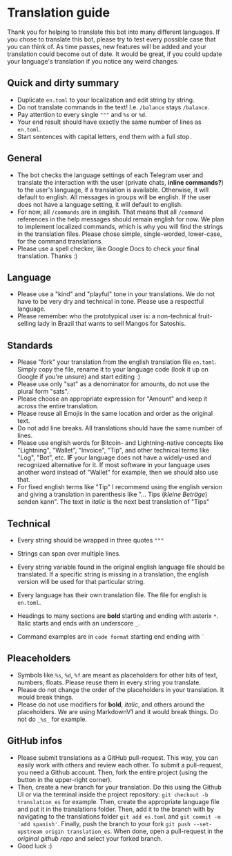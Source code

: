 # Translation guide

Thank you for helping to translate this bot into many different languages. If you chose to translate this bot, please try to test every possible case that you can think of. As time passes, new features will be added and your translation could become out of date. It would be great, if you could update your language's translation if you notice any weird changes. 

## Quick and dirty summary
* Duplicate `en.toml` to your localization and edit string by string.
* Do not translate commands in the text! I.e. `/balance` stays `/balance`.
* Pay attention to every single `"""` and `%s` or `%d`. 
* Your end result should have exactly the same number of lines as `en.toml`.
* Start sentences with `C`apital letters, end them with a full stop`.`

## General 
* The bot checks the language settings of each Telegram user and translate the interaction with the user (private chats, **inline commands?**) to the user's language, if a translation is available. Otherwise, it will default to english. All messages in groups will be english. If the user does not have a language setting, it will default to english.
* For now, all `/commands` are in english. That means that all `/command` references in the help messages should remain english for now. We plan to implement localized commands, which is why you will find the strings in the translation files. Please chose simple, single-worded, lower-case, for the command translations.
* Please use a spell checker, like Google Docs to check your final translation. Thanks :)

## Language
* Please use a "kind" and "playful" tone in your translations. We do not have to be very dry and technical in tone. Please use a respectful language.
* Please remember who the prototypical user is: a non-technical fruit-selling lady in Brazil that wants to sell Mangos for Satoshis. 

## Standards
* Please "fork" your translation from the english translation file `en.toml`. Simply copy the file, rename it to your language code (look it up on Google if you're unsure) and start editing :)
* Please use only "sat" as a denominator for amounts, do not use the plural form "sats". 
* Please choose an appropriate expression for "Amount" and keep it across the entire translation.
* Please reuse all Emojis in the same location and order as the original text.
* Do not add line breaks. All translations should have the same number of lines.
* Please use english words for Bitcoin- and Lightning-native concepts like "Lightning", "Wallet", "Invoice", "Tip", and other technical terms like "Log", "Bot", etc. **IF** your language does not have a widely-used and recognized alternative for it. If most software in your language uses another word instead of "Wallet" for example, then we should also use that. 
* For fixed english terms like "Tip" I recommend using the english version and giving a translation in parenthesis like "... Tips (*kleine Beträge*) senden kann". The text in *italic* is the next best translation of "Tips"


## Technical
* Every string should be wrapped in three quotes `"""`
* Strings can span over multiple lines.
* Every string variable found in the original english language file should be translated. If a specific string is missing in a translation, the english version will be used for that particular string.
* Every language has their own translation file. The file for english is `en.toml`. 

* Headings to many sections are **bold** starting and ending with asterix `*`. Italic starts and ends with an underscore `_`.
* Command examples are in `code format` starting end ending with ``` ` ```

## Pleaceholders
* Symbols like `%s`, `%d`, `%f` are meant as placeholders for other bits of text, numbers, floats. Please reuse them in every string you translate.
* Please do not change the order of the placeholders in your translation. It would break things.
* Please do not use modifiers for **bold**, *italic*, and others around the placeholders. We are using MarkdownV1 and it would break things. Do not do `_%s_` for example.

## GitHub infos
* Please submit translations as a GitHub pull-request. This way, you can easily work with others and review each other. To submit a pull-request, you need a Github account. Then, fork the entire project (using the button in the upper-right corner). 
* Then, create a new branch for your translation. Do this using the Github UI or via the terminal inside the project repository: `git checkout -b translation_es` for example. Then, create the appropriate language file and put it in the translations folder. Then, add it to the branch with by navigating to the translations folder `git add es.toml` and `git commit -m 'add spanish'`. Finally, push the branch to your fork `git push --set-upstream origin translation_es`. When done, open a pull-request in the *original github repo* and select your forked branch. 
* Good luck :)
